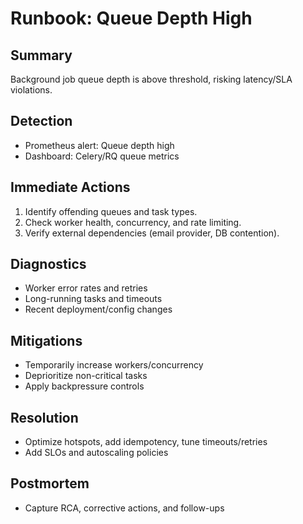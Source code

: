 # Runbook: Queue Depth High

## Summary
Background job queue depth is above threshold, risking latency/SLA violations.

## Detection
- Prometheus alert: Queue depth high
- Dashboard: Celery/RQ queue metrics

## Immediate Actions
1. Identify offending queues and task types.
2. Check worker health, concurrency, and rate limiting.
3. Verify external dependencies (email provider, DB contention).

## Diagnostics
- Worker error rates and retries
- Long-running tasks and timeouts
- Recent deployment/config changes

## Mitigations
- Temporarily increase workers/concurrency
- Deprioritize non-critical tasks
- Apply backpressure controls

## Resolution
- Optimize hotspots, add idempotency, tune timeouts/retries
- Add SLOs and autoscaling policies

## Postmortem
- Capture RCA, corrective actions, and follow-ups
